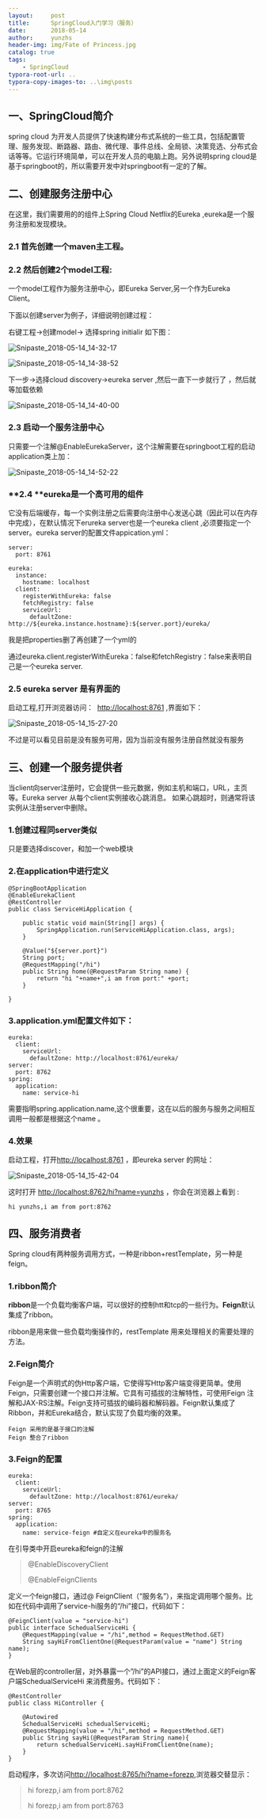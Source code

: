 ```yaml
---
layout:     post
title:      SpringCloud入门学习（服务）
date:       2018-05-14
author:     yunzhs
header-img: img/Fate of Princess.jpg
catalog: true
tags:
    - SpringCloud
typora-root-url: ..
typora-copy-images-to: ..\img\posts
---
```


## 一、SpringCloud简介

spring cloud 为开发人员提供了快速构建分布式系统的一些工具，包括配置管理、服务发现、断路器、路由、微代理、事件总线、全局锁、决策竞选、分布式会话等等。它运行环境简单，可以在开发人员的电脑上跑。另外说明spring cloud是基于springboot的，所以需要开发中对springboot有一定的了解。

## 二、创建服务注册中心

在这里，我们需要用的的组件上Spring Cloud Netflix的Eureka ,eureka是一个服务注册和发现模块。

### **2.1 首先创建一个maven主工程。**

### **2.2 然后创建2个model工程:**

一个model工程作为服务注册中心，即Eureka Server,另一个作为Eureka Client。

下面以创建server为例子，详细说明创建过程：

右键工程->创建model-> 选择spring initialir 如下图：

![Snipaste_2018-05-14_14-32-17](/img/posts/Snipaste_2018-05-14_14-32-17.png)

![Snipaste_2018-05-14_14-38-52](/img/posts/Snipaste_2018-05-14_14-38-52.png)

下一步->选择cloud discovery->eureka server ,然后一直下一步就行了 ，然后就等加载依赖

![Snipaste_2018-05-14_14-40-00](/img/posts/Snipaste_2018-05-14_14-40-00.png)

### **2.3 启动一个服务注册中心**

只需要一个注解@EnableEurekaServer，这个注解需要在springboot工程的启动application类上加： 

![Snipaste_2018-05-14_14-52-22](/img/posts/Snipaste_2018-05-14_14-52-22.png)

### **2.4 **eureka是一个高可用的组件 

它没有后端缓存，每一个实例注册之后需要向注册中心发送心跳（因此可以在内存中完成），在默认情况下erureka server也是一个eureka client ,必须要指定一个 server。eureka server的配置文件appication.yml： 

```
server:
  port: 8761

eureka:
  instance:
    hostname: localhost
  client:
    registerWithEureka: false
    fetchRegistry: false
    serviceUrl:
      defaultZone: http://${eureka.instance.hostname}:${server.port}/eureka/
```

我是把properties删了再创建了一个yml的

通过eureka.client.registerWithEureka：false和fetchRegistry：false来表明自己是一个eureka server. 

### **2.5** eureka server 是有界面的

启动工程,打开浏览器访问：  [http://localhost:8761](http://localhost:8761/) ,界面如下： 

![Snipaste_2018-05-14_15-27-20](/img/posts/Snipaste_2018-05-14_15-27-20.png)

 不过是可以看见目前是没有服务可用，因为当前没有服务注册自然就没有服务

## 三、创建一个服务提供者

当client向server注册时，它会提供一些元数据，例如主机和端口，URL，主页等。Eureka server 从每个client实例接收心跳消息。 如果心跳超时，则通常将该实例从注册server中删除。

### 1.创建过程同server类似

只是要选择discover，和加一个web模块

### 2.在application中进行定义

```
@SpringBootApplication
@EnableEurekaClient
@RestController
public class ServiceHiApplication {

    public static void main(String[] args) {
        SpringApplication.run(ServiceHiApplication.class, args);
    }

    @Value("${server.port}")
    String port;
    @RequestMapping("/hi")
    public String home(@RequestParam String name) {
        return "hi "+name+",i am from port:" +port;
    }

}
```

### 3.application.yml配置文件如下： 

```
eureka:
  client:
    serviceUrl:
      defaultZone: http://localhost:8761/eureka/
server:
  port: 8762
spring:
  application:
    name: service-hi
```

需要指明spring.application.name,这个很重要，这在以后的服务与服务之间相互调用一般都是根据这个name 。  

### 4.效果

启动工程，打开[http://localhost:8761](http://localhost:8761/) ，即eureka server 的网址： 

![Snipaste_2018-05-14_15-42-04](/img/posts/Snipaste_2018-05-14_15-42-04.png)

这时打开 <http://localhost:8762/hi?name=yunzhs> ，你会在浏览器上看到 : 

` hi yunzhs,i am from port:8762 `

## 四、服务消费者

Spring cloud有两种服务调用方式，一种是ribbon+restTemplate，另一种是feign。

### 1.ribbon简介

**ribbon**是一个负载均衡客户端，可以很好的控制htt和tcp的一些行为。**Feign**默认集成了ribbon。 

ribbon是用来做一些负载均衡操作的，restTemplate 用来处理相关的需要处理的方法。

### 2.**Feign**简介

Feign是一个声明式的伪Http客户端，它使得写Http客户端变得更简单。使用Feign，只需要创建一个接口并注解。它具有可插拔的注解特性，可使用Feign 注解和JAX-RS注解。Feign支持可插拔的编码器和解码器。Feign默认集成了Ribbon，并和Eureka结合，默认实现了负载均衡的效果。 

```
Feign 采用的是基于接口的注解
Feign 整合了ribbon
```

### 3.Feign的配置

```
eureka:
  client:
    serviceUrl:
      defaultZone: http://localhost:8761/eureka/
server:
  port: 8765
spring:
  application:
    name: service-feign #自定义在eureka中的服务名
```

在引导类中开启eureka和feign的注解

>@EnableDiscoveryClient 
>
>@EnableFeignClients 

定义一个feign接口，通过@ FeignClient（“服务名”），来指定调用哪个服务。比如在代码中调用了service-hi服务的“/hi”接口，代码如下： 

```
@FeignClient(value = "service-hi")
public interface SchedualServiceHi {
    @RequestMapping(value = "/hi",method = RequestMethod.GET)
    String sayHiFromClientOne(@RequestParam(value = "name") String name);
}
```

在Web层的controller层，对外暴露一个”/hi”的API接口，通过上面定义的Feign客户端SchedualServiceHi 来消费服务。代码如下： 

```
@RestController
public class HiController {

    @Autowired
    SchedualServiceHi schedualServiceHi;
    @RequestMapping(value = "/hi",method = RequestMethod.GET)
    public String sayHi(@RequestParam String name){
        return schedualServiceHi.sayHiFromClientOne(name);
    }
}
```

启动程序，多次访问<http://localhost:8765/hi?name=forezp>,浏览器交替显示：

> hi forezp,i am from port:8762
>
> hi forezp,i am from port:8763





